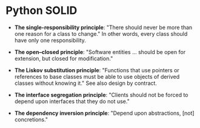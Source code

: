 # Python SOLID

- **The single-responsibility principle**: "There should never be more than one reason for a class to change." In other words, every class should have only one responsibility.

- **The open–closed principle**: "Software entities ... should be open for extension, but closed for modification."

- **The Liskov substitution principle**: "Functions that use pointers or references to base classes must be able to use objects of derived classes without knowing it." See also design by contract.

- **The interface segregation principle**: "Clients should not be forced to depend upon interfaces that they do not use."

- **The dependency inversion principle**: "Depend upon abstractions, [not] concretions."
